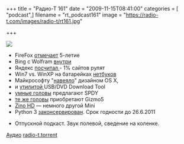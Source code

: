 +++
title = "Радио-Т 161"
date = "2009-11-15T08:41:00"
categories = [ "podcast",]
filename = "rt_podcast161"
image = "https://radio-t.com/images/radio-t/rt161.jpg"

+++

![](https://radio-t.com/images/radio-t/rt161.jpg)

- FireFox [отмечает](http://www.opennet.ru/opennews/art.shtml?num=24178) 5-летие
- Bing с Wolfram [внутри](http://internetno.net/2009/11/13/bing-wolfram-alpha/)
- Яндекс [посчитал ](http://www.thg.ru/technews/20091111_172700.html)- 1% сайтов рулят
- Win7 vs. WinXP на батарейках [нетбуков](http://www.engadget.com/2009/11/12/windows-7-bested-by-xp-in-netbook-battery-life-tests/)
- Майкрософту "[навеяло](http://cnews.ru/news/top/index.shtml?2009/11/12/369524)" дизайном OS X,
- и [утилитой ](http://www.opennet.ru/opennews/art.shtml?num=24204)USB/DVD Download Tool
- [умные головы](http://www.opennet.ru/opennews/art.shtml?num=24247) предлагают SPDY
- [те же головы](http://www.engadget.com/2009/11/13/google-makes-gizmo5-acquisition-official-drops-few-details/) приобретают Gizmo5
- [Zino HD](http://hitech.tomsk.ru/newshardware/13575-dell-predstavil-inspiron-zino-hd.html) — немного другой Mini
- Python 3 [законсервирован](http://www.opennet.ru/opennews/art.shtml?num=24234). Срок годности до 26.6.2011

* Отпускной подкаст. Звук полевой, сведение на коленке.

[Аудио](https://archive.rucast.net/radio-t/media/rt_podcast161.mp3)
[radio-t.torrent](http://www.radio-t.com/torrents/rt_podcast161.mp3.torrent)
<audio src="https://archive.rucast.net/radio-t/media/rt_podcast161.mp3" preload="none"></audio>
